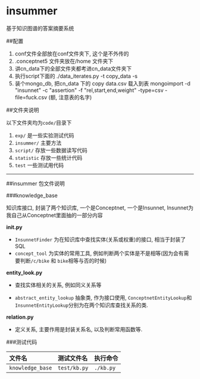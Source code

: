 insummer
========

基于知识图谱的答案摘要系统

##配置

1. conf文件全部放在conf文件夹下, 这个是不外传的
2. .conceptnet5 文件夹放在/home 文件夹下
3. 讲cn\_data下的全部文件夹都考进cn_data文件夹下
4. 执行script下面的 ./data_iterates.py -t copy\_data -s
5. 装个mongo_db, 把cn\_data 下的 copy data.csv 载入到表 mongoimport -d "insunnet" -c "assertion" -f "rel,start,end,weight" -type=csv -file=fuck.csv (额, 注意表的名字)

##文件夹说明

以下文件夹均为`code/`目录下

1. `exp/` 是一些实验测试代码
2. `insummer/` 主要方法
3. `script/` 存放一些数据读写代码
4. `statistic` 存放一些统计代码
5. `test`  一些测试用代码

---------------------------------

##insummer 包文件说明

###knowledge_base

知识库接口, 封装了两个知识库, 一个是Conceptnet, 一个是Insunnet, Insunnet为我自己从Conceptnet里面抽的一部分内容

**__init__.py**

- `InsunnetFinder` 为在知识库中查找实体(关系或权重)的接口, 相当于封装了SQL
- `concept_tool` 为实体的常用工具, 例如判断两个实体是不是相等(因为会有需要判断`/c/bike` 和 `bike`相等与否的时候)

**entity_look.py**

- 查找实体相关的关系, 例如同义关系等

- `abstract_entity_lookup` 抽象类, 作为接口使用, `ConceptnetEntityLookup`和`InsunnetEntityLookup`分别为在两个知识库查找关系的类.

**relation.py**
- 定义关系, 主要作用是封装关系名, 以及判断常用函数等.

###测试代码

| 文件名        | 测试文件名     | 执行命令  |
| :------------- |:-------------| -----|
| `knowledge_base` | `test/kb.py` | `./kb.py` |














